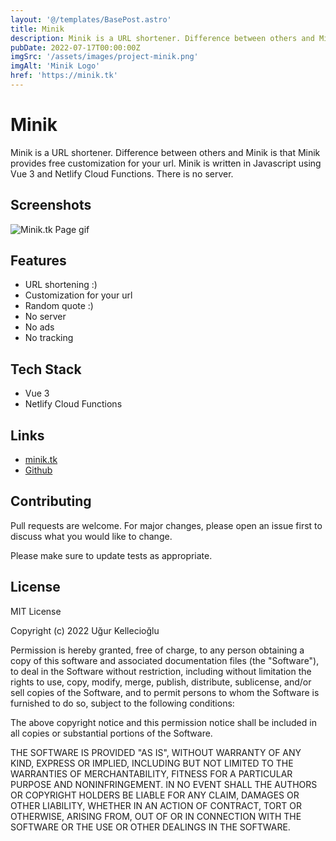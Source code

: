 ```yaml
---
layout: '@/templates/BasePost.astro'
title: Minik
description: Minik is a URL shortener. Difference between others and Minik is that Minik provides free customization for your url. Minik is written in Javascript using Vue 3 and Netlify Cloud Functions. There is no server.
pubDate: 2022-07-17T00:00:00Z
imgSrc: '/assets/images/project-minik.png'
imgAlt: 'Minik Logo'
href: 'https://minik.tk'
---
```


# Minik

Minik is a URL shortener. Difference between others and Minik is that Minik provides free customization for your url. Minik is written in Javascript using Vue 3 and Netlify Cloud Functions. There is no server.

## Screenshots

<img alt="Minik.tk Page gif" src='/assets/images/project/minik/minik-page.gif' />

## Features

-   URL shortening :)
-   Customization for your url
-   Random quote :)
-   No server
-   No ads
-   No tracking

## Tech Stack

-   Vue 3
-   Netlify Cloud Functions

## Links

-   <a href="https://minik.tk" target="_blank" alt="Minik Website">minik.tk</a>
-   <a href="https://github.com/ugurkellecioglu/minik" target="_blank" alt="Minik.tk Github Page" >Github</a>

## Contributing

Pull requests are welcome. For major changes, please open an issue first to discuss what you would like to change.

Please make sure to update tests as appropriate.

## License

MIT License

Copyright (c) 2022 Uğur Kellecioğlu

Permission is hereby granted, free of charge, to any person obtaining a copy of this software and associated documentation files (the "Software"), to deal in the Software without restriction, including without limitation the rights to use, copy, modify, merge, publish, distribute, sublicense, and/or sell copies of the Software, and to permit persons to whom the Software is furnished to do so, subject to the following conditions:

The above copyright notice and this permission notice shall be included in all copies or substantial portions of the Software.

THE SOFTWARE IS PROVIDED "AS IS", WITHOUT WARRANTY OF ANY KIND, EXPRESS OR IMPLIED, INCLUDING BUT NOT LIMITED TO THE WARRANTIES OF MERCHANTABILITY, FITNESS FOR A PARTICULAR PURPOSE AND NONINFRINGEMENT. IN NO EVENT SHALL THE AUTHORS OR COPYRIGHT HOLDERS BE LIABLE FOR ANY CLAIM, DAMAGES OR OTHER LIABILITY, WHETHER IN AN ACTION OF CONTRACT, TORT OR OTHERWISE, ARISING FROM, OUT OF OR IN CONNECTION WITH THE SOFTWARE OR THE USE OR OTHER DEALINGS IN THE SOFTWARE.



